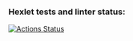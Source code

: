 ### Hexlet tests and linter status:
[![Actions Status](https://github.com/PavelShell/devops-for-programmers-project-74/workflows/hexlet-check/badge.svg)](https://github.com/PavelShell/devops-for-programmers-project-74/actions)